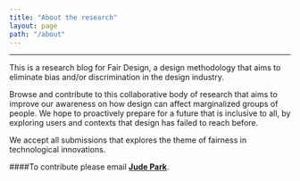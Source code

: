 ```yaml
---
title: "About the research"
layout: page
path: "/about"
---
```



---

This is a research blog for Fair Design, a design methodology that aims to eliminate bias and/or discrimination in the design industry.

Browse and contribute to this collaborative body of research that aims to improve our awareness on how design can affect marginalized groups of people. We hope to proactively prepare for a future that is inclusive to all, by exploring users and contexts that design has failed to reach before.

We accept all submissions that explores the theme of fairness in technological innovations. 

####To contribute please email <a href="mailto:jude@judepark.com" title="Jude's Email" target="_blank" rel="noopener noreferrer">**Jude Park**</a>.

 

